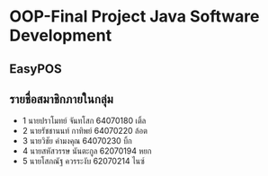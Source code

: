 # OOP-Final Project Java Software Development

## EasyPOS

## รายชื่อสมาชิกภายในกลุ่ม
* 1 นายปราโมทย์ จันทโสก 64070180 เติ้ล
* 2 นายรัชชานนท์ กาทิพย์ 64070220 ล้อต
* 3 นายวิชัย คำมงคุณ 64070230 บิ้ก
* 4 นายสหัสวรรษ นันตะกูล 62070194 หยก
* 5 นายโสภณัฐ ควรระงับ 62070214 ไนซ์
